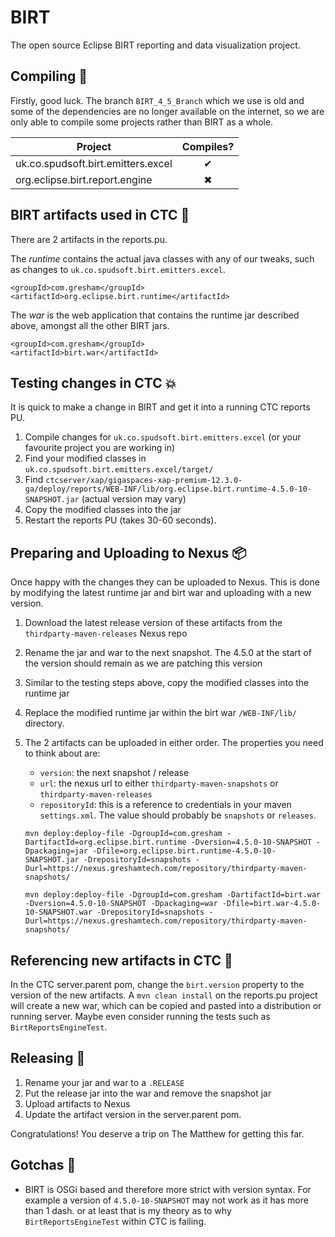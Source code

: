 # BIRT
The open source Eclipse BIRT reporting and data visualization project. 

## Compiling 🤞
Firstly, good luck. The branch `BIRT_4_5_Branch` which we use is old and some of the dependencies are no longer available on the internet, so we are only able to compile some projects rather than BIRT as a whole.

| Project | Compiles? |
| --- | :---: |
| uk.co.spudsoft.birt.emitters.excel | ✔ |
| org.eclipse.birt.report.engine | ✖ |

## BIRT artifacts used in CTC 🤯
There are 2 artifacts in the reports.pu. 

The _runtime_ contains the actual java classes with any of our tweaks, such as changes to `uk.co.spudsoft.birt.emitters.excel`.
```
<groupId>com.gresham</groupId>
<artifactId>org.eclipse.birt.runtime</artifactId>
```

The _war_ is the web application that contains the runtime jar described above, amongst all the other BIRT jars.
```
<groupId>com.gresham</groupId>
<artifactId>birt.war</artifactId>
```

## Testing changes in CTC 💥
It is quick to make a change in BIRT and get it into a running CTC reports PU.
1. Compile changes for `uk.co.spudsoft.birt.emitters.excel` (or your favourite project you are working in)
1. Find your modified classes in `uk.co.spudsoft.birt.emitters.excel/target/`
1. Find `ctcserver/xap/gigaspaces-xap-premium-12.3.0-ga/deploy/reports/WEB-INF/lib/org.eclipse.birt.runtime-4.5.0-10-SNAPSHOT.jar` (actual version may vary)
1. Copy the modified classes into the jar
1. Restart the reports PU (takes 30-60 seconds).

## Preparing and Uploading to Nexus 📦
Once happy with the changes they can be uploaded to Nexus. This is done by modifying the latest runtime jar and birt war and uploading with a new version. 

1. Download the latest release version of these artifacts from the `thirdparty-maven-releases` Nexus repo
1. Rename the jar and war to the next snapshot. The 4.5.0 at the start of the version should remain as we are patching this version
1. Similar to the testing steps above, copy the modified classes into the runtime jar
1. Replace the modified runtime jar within the birt war `/WEB-INF/lib/` directory.
1. The 2 artifacts can be uploaded in either order. The properties you need to think about are:
    - `version`: the next snapshot / release
    - `url`: the nexus url to either `thirdparty-maven-snapshots` or `thirdparty-maven-releases`
    - `repositoryId`: this is a reference to credentials in your maven `settings.xml`. The value should probably be `snapshots` or `releases`.
    
    ```
    mvn deploy:deploy-file -DgroupId=com.gresham -DartifactId=org.eclipse.birt.runtime -Dversion=4.5.0-10-SNAPSHOT -Dpackaging=jar -Dfile=org.eclipse.birt.runtime-4.5.0-10-SNAPSHOT.jar -DrepositoryId=snapshots -Durl=https://nexus.greshamtech.com/repository/thirdparty-maven-snapshots/
    
    mvn deploy:deploy-file -DgroupId=com.gresham -DartifactId=birt.war -Dversion=4.5.0-10-SNAPSHOT -Dpackaging=war -Dfile=birt.war-4.5.0-10-SNAPSHOT.war -DrepositoryId=snapshots -Durl=https://nexus.greshamtech.com/repository/thirdparty-maven-snapshots/
    ```

## Referencing new artifacts in CTC 🔢
In the CTC server.parent pom, change the `birt.version` property to the version of the new artifacts. A `mvn clean install` on the reports.pu project will create a new war, which can be copied and pasted into a distribution or running server. Maybe even consider running the tests such as `BirtReportsEngineTest`.

## Releasing 🎉
1. Rename your jar and war to a `.RELEASE`
1. Put the release jar into the war and remove the snapshot jar
1. Upload artifacts to Nexus
1. Update the artifact version in the server.parent pom.

Congratulations! You deserve a trip on The Matthew for getting this far.

## Gotchas 🤔
- BIRT is OSGi based and therefore more strict with version syntax. For example a version of `4.5.0-10-SNAPSHOT` may not work as it has more than 1 dash. or at least that is my theory as to why `BirtReportsEngineTest` within CTC is failing.
